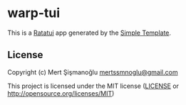 # warp-tui

This is a [Ratatui] app generated by the [Simple Template].

[Ratatui]: https://ratatui.rs
[Simple Template]: https://github.com/ratatui/templates/tree/main/simple

## License

Copyright (c) Mert Şişmanoğlu <mertssmnoglu@gmail.com>

This project is licensed under the MIT license ([LICENSE] or <http://opensource.org/licenses/MIT>)

[LICENSE]: ./LICENSE
